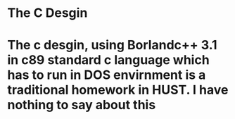 # The C Desgin
# The c desgin, using Borlandc++ 3.1 in c89 standard c language which has to run in DOS envirnment is a traditional homework in HUST. I have nothing to say about this
